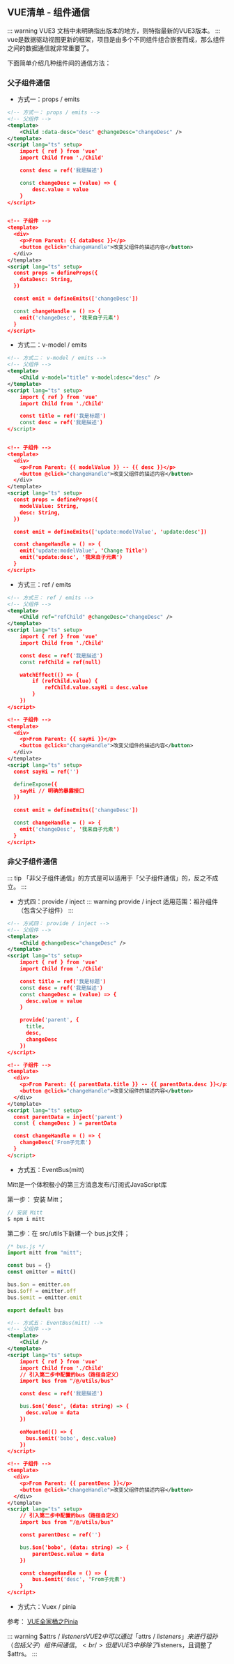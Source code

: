 ## VUE清单 - 组件通信
::: warning VUE3
文档中未明确指出版本的地方，则特指最新的VUE3版本。
:::
vue是数据驱动视图更新的框架，项目是由多个不同组件组合嵌套而成，那么组件之间的数据通信就非常重要了。

下面简单介绍几种组件间的通信方法：

### 父子组件通信
+ 方式一：props / emits
```xml
<!-- 方式一： props / emits -->
<!-- 父组件 -->
<template>
    <Child :data-desc="desc" @changeDesc="changeDesc" />
</template>
<script lang="ts" setup>
    import { ref } from 'vue'
    import Child from './Child'

    const desc = ref('我是描述')

    const changeDesc = (value) => {
        desc.value = value
    }
</script>


<!-- 子组件 -->
<template>
  <div>
    <p>From Parent: {{ dataDesc }}</p>
    <button @click="changeHandle">改变父组件的描述内容</button>
  </div>
</template>
<script lang="ts" setup>
  const props = defineProps({
    dataDesc: String,
  })

  const emit = defineEmits(['changeDesc'])

  const changeHandle = () => {
    emit('changeDesc', '我来自子元素')
  }
</script>
```

+ 方式二：v-model / emits
```xml
<!-- 方式二： v-model / emits -->
<!-- 父组件 -->
<template>
    <Child v-model="title" v-model:desc="desc" />
</template>
<script lang="ts" setup>
    import { ref } from 'vue'
    import Child from './Child'

    const title = ref('我是标题')
    const desc = ref('我是描述')
</script>


<!-- 子组件 -->
<template>
  <div>
    <p>From Parent: {{ modelValue }} -- {{ desc }}</p>
    <button @click="changeHandle">改变父组件的描述内容</button>
  </div>
</template>
<script lang="ts" setup>
  const props = defineProps({
    modelValue: String,
    desc: String,
  })

  const emit = defineEmits(['update:modelValue', 'update:desc'])

  const changeHandle = () => {
    emit('update:modelValue', 'Change Title')
    emit('update:desc', '我来自子元素')
  }
</script>
```

+ 方式三：ref / emits
```xml
<!-- 方式三： ref / emits -->
<!-- 父组件 -->
<template>
    <Child ref="refChild" @changeDesc="changeDesc" />
</template>
<script lang="ts" setup>
    import { ref } from 'vue'
    import Child from './Child'

    const desc = ref('我是描述')
    const refChild = ref(null)

    watchEffect(() => {
        if (refChild.value) {
            refChild.value.sayHi = desc.value
        }
    })
</script>

<!-- 子组件 -->
<template>
  <div>
    <p>From Parent: {{ sayHi }}</p>
    <button @click="changeHandle">改变父组件的描述内容</button>
  </div>
</template>
<script lang="ts" setup>
  const sayHi = ref('')

  defineExpose({
    sayHi // 明确的暴露接口
  })
  
  const emit = defineEmits(['changeDesc'])

  const changeHandle = () => {
    emit('changeDesc', '我来自子元素')
  }
</script>
```



### 非父子组件通信
::: tip
「非父子组件通信」的方式是可以适用于「父子组件通信」的，反之不成立。
:::

+ 方式四：provide / inject
::: warning provide / inject
适用范围：祖孙组件（包含父子组件）
:::
```xml
<!-- 方式四： provide / inject -->
<!-- 父组件 -->
<template>
    <Child @changeDesc="changeDesc" />
</template>
<script lang="ts" setup>
    import { ref } from 'vue'
    import Child from './Child'

    const title = ref('我是标题')
    const desc = ref('我是描述')
    const changeDesc = (value) => {
      desc.value = value
    }

    provide('parent', {
      title,
      desc,
      changeDesc
    })
</script>

<!-- 子组件 -->
<template>
  <div>
    <p>From Parent: {{ parentData.title }} -- {{ parentData.desc }}</p>
    <button @click="changeHandle">改变父组件的描述内容</button>
  </div>
</template>
<script lang="ts" setup>
  const parentData = inject('parent')
  const { changeDesc } = parentData

  const changeHandle = () => {
    changeDesc('From子元素')
  }
</script>
```

+ 方式五：EventBus(mitt)

Mitt是一个体积极小的第三方消息发布/订阅式JavaScript库

第一步： 安装 Mitt；
```js
// 安装 Mitt
$ npm i mitt
```

第二步：在 src/utils下新建一个 bus.js文件；
```js
/* bus.js */
import mitt from "mitt";

const bus = {}
const emitter = mitt()

bus.$on = emitter.on
bus.$off = emitter.off
bus.$emit = emitter.emit

export default bus
```

```xml
<!-- 方式五： EventBus(mitt) -->
<!-- 父组件 -->
<template>
    <Child />
</template>
<script lang="ts" setup>
    import { ref } from 'vue'
    import Child from './Child'
    // 引入第二步中配置的bus（路径自定义）
    import bus from "/@/utils/bus"

    const desc = ref('我是描述')

    bus.$on('desc', (data: string) => {
      desc.value = data
    })

    onMounted(() => {
      bus.$emit('bobo', desc.value)
    })
</script>

<!-- 子组件 -->
<template>
  <div>
    <p>From Parent: {{ parentDesc }}</p>
    <button @click="changeHandle">改变父组件的描述内容</button>
  </div>
</template>
<script lang="ts" setup>
    // 引入第二步中配置的bus（路径自定义）
    import bus from "/@/utils/bus"

    const parentDesc = ref('')

    bus.$on('bobo', (data: string) => {
        parentDesc.value = data
    })

    const changeHandle = () => {
        bus.$emit('desc', 'From子元素')
    }
</script>
```

+ 方式六：Vuex / pinia

参考：
<a href="/vue/Pinia.html">VUE全家桶之Pinia</a><br />


::: warning $attrs / $listeners
VUE2 中可以通过「$attrs / $listeners」来进行祖孙（包括父子）组件间通信。<br/>
但是VUE3中移除了$listeners，且调整了$attrs。
:::
